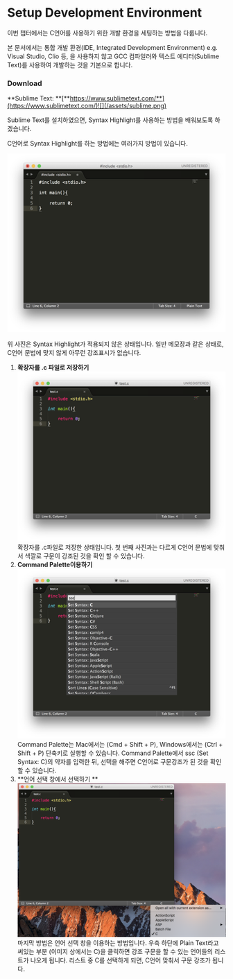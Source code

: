 # Setup Development Environment

이번 챕터에서는 C언어를 사용하기 위한 개발 환경을 세팅하는 방법을 다룹니다.

본 문서에서는 통합 개발 환경\(IDE, Integrated Development Environment\) e.g. Visual Studio, Clio 등, 을 사용하지 않고 GCC 컴파일러와 텍스트 에디터\(Sublime Text\)를 사용하여 개발하는 것을 기본으로 합니다.

### Download

**Sublime Text: **[**https://www.sublimetext.com/**](https://www.sublimetext.com/)![](/assets/sublime.png)

Sublime Text를 설치하였으면, Syntax Highlight를 사용하는 방법을 배워보도록 하겠습니다.

C언어로 Syntax Highlight를 하는 방법에는 여러가지 방법이 있습니다.

![](/assets/defalut.png)

위 사진은 Syntax Highlight가 적용되지 않은 상태입니다. 일반 메모장과 같은 상태로, C언어 문법에 맞지 않게 아무런 강조표시가 없습니다.

1. **확장자를 .c 파일로 저장하기**![](/assets/savetocfile.png)확장자를 .c파일로 저장한 상태입니다.  첫 번째 사진과는 다르게 C언어 문법에 맞춰서 색깔로 구문이 강조된 것을 확인 할 수 있습니다.
2. **Command Palette이용하기**![](/assets/command.png)Command Palette는 Mac에서는 \(Cmd + Shift + P\), Windows에서는 \(Ctrl + Shift + P\) 단축키로 실행할 수 있습니다. Command Palette에서 ssc \(Set Syntax: C\)의 약자를 입력한 뒤, 선택을 해주면 C언어로 구문강조가 된 것을 확인 할 수 있습니다.
3. **언어 선택 창에서 선택하기 **![](/assets/select.png)마지막 방법은 언어 선택 창을 이용하는 방법입니다. 우측 하단에 Plain Text라고 써있는 부분 \(이미지 상에서는 C\)을 클릭하면 강조 구문을 할 수 있는 언어들의 리스트가 나오게 됩니다. 리스트 중 C를 선택하게 되면, C언어 맞춰서 구문 강조가 됩니다.







